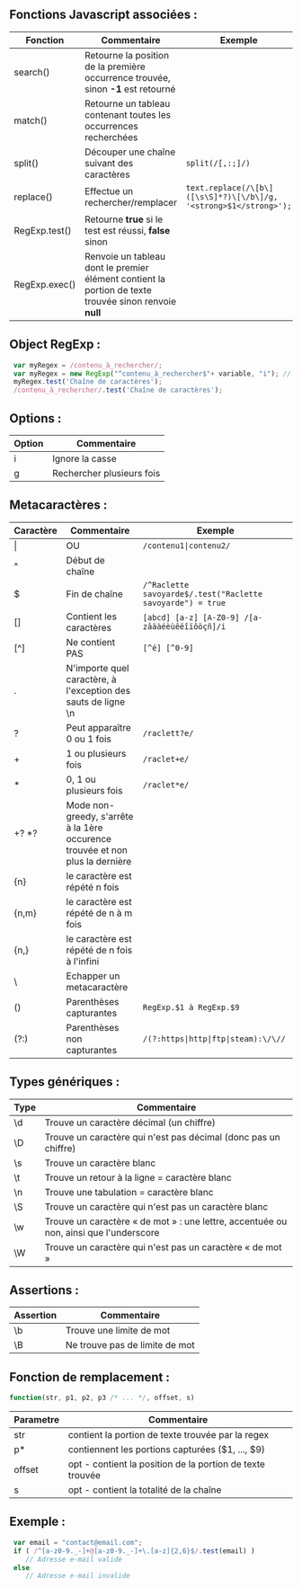 Fonctions Javascript associées :
--------------------------------
| Fonction  | Commentaire                                   | Exemple
|-----------|-----------------------------------------------|--------
| search()  | Retourne la position de la première occurrence trouvée, sinon **-1** est retourné
| match()   | Retourne un tableau contenant toutes les occurrences recherchées
| split()   | Découper une chaîne suivant des caractères    | ` split(/[,:;]/) `
| replace() | Effectue un rechercher/remplacer              | ` text.replace(/\[b\]([\s\S]*?)\[\/b\]/g, '<strong>$1</strong>'); `
| RegExp.test() | Retourne **true** si le test est réussi, **false** sinon
| RegExp.exec() | Renvoie un tableau dont le premier élément contient la portion de texte trouvée sinon renvoie **null**

Object RegExp :
---------------
```javascript
 var myRegex = /contenu_à_rechercher/;
 var myRegex = new RegExp("^contenu_à_rechercher$"+ variable, "i"); // permet d'inclure des variables dans la regex
 myRegex.test('Chaîne de caractères');
 /contenu_à_rechercher/.test('Chaîne de caractères');
```

Options :
---------
| Option| Commentaire
|-------|------------
| i     | Ignore la casse              | ` /contenu_à_rechercher/i `
| g     | Rechercher plusieurs fois

Metacaractères :
----------------
| Caractère | Commentaire                  | Exemple
|-----------|------------------------------|--------
| \|    | OU                           | ` /contenu1\|contenu2/ `
| ^     | Début de chaîne
| $     | Fin de chaîne                | ` /^Raclette savoyarde$/.test("Raclette savoyarde") = true `
| []    | Contient les caractères      | ` [abcd] [a-z] [A-Z0-9] /[a-zâäàéèùêëîïôöçñ]/i `
| [^]   | Ne contient PAS              | ` [^é] [^0-9] `
| .     | N'importe quel caractère, à l'exception des sauts de ligne \n
| ?     | Peut apparaître 0 ou 1 fois  | ` /raclett?e/ `
| +     | 1 ou plusieurs fois          | ` /raclet+e/ `
| \*    | 0, 1 ou plusieurs fois       | ` /raclet*e/ `
| +? *? | Mode non-greedy, s'arrête à la 1ère occurence trouvée et non plus la dernière
| {n}   | le caractère est répété n fois
| {n,m} | le caractère est répété de n à m fois
| {n,}  | le caractère est répété de n fois à l'infini
| \\    | Echapper un metacaractère
| ()    | Parenthèses capturantes      | ` RegExp.$1 à RegExp.$9 `
| (?:)  | Parenthèses non capturantes  | ` /(?:https\|http\|ftp\|steam):\/\// `

Types génériques :
------------------
| Type      | Commentaire
|-----------|------------
| \d    | Trouve un caractère décimal (un chiffre)
| \D    | Trouve un caractère qui n'est pas décimal (donc pas un chiffre)
| \s    | Trouve un caractère blanc
| \t    | Trouve un retour à la ligne = caractère blanc
| \n    | Trouve une tabulation = caractère blanc
| \S    | Trouve un caractère qui n'est pas un caractère blanc
| \w    | Trouve un caractère « de mot » : une lettre, accentuée ou non, ainsi que l'underscore
| \W    | Trouve un caractère qui n'est pas un caractère « de mot »

Assertions :
------------
| Assertion | Commentaire
|-----------|------------
| \b    | Trouve une limite de mot
| \B    | Ne trouve pas de limite de mot

Fonction de remplacement :
--------------------------
```javascript
function(str, p1, p2, p3 /* ... */, offset, s)
```
| Parametre  | Commentaire
|------------|------------
| str    | contient la portion de texte trouvée par la regex
| p*     | contiennent les portions capturées ($1, ..., $9)
| offset | opt - contient la position de la portion de texte trouvée
| s      | opt - contient la totalité de la chaîne

## Exemple :
```javascript
 var email = "contact@email.com";
 if ( /^[a-z0-9._-]+@[a-z0-9._-]+\.[a-z]{2,6}$/.test(email) )
    // Adresse e-mail valide
 else
    // Adresse e-mail invalide
```